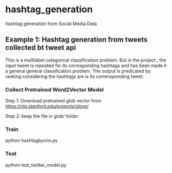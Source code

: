 # hashtag_generation
hashtag generation from  Social Media Data 
## Example 1: Hashtag generation from tweets collected bt tweet api
This is a multilabel categorical classification problem. But in the project , the input tweet is repeated for its corresponding hashtags and  has been made it a general general classification problem. The output is predicated by ranking considering the hashtags are is its corrensponding tweet.  
 ### Collect Pretrained Word2Vector Model 
 Step 1: Download pretrained glob vector from  https://nlp.stanford.edu/projects/glove/

 Step 2: keep the file in glob/ folder 

### Train 
 python hashtagbycnn.py 
 
### Test 
python test_twitter_model.py



